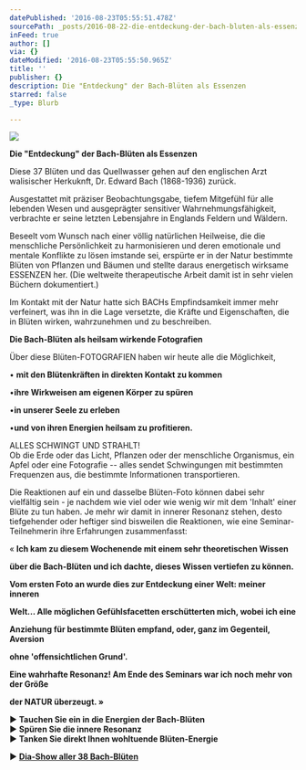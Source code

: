 ```yaml
---
datePublished: '2016-08-23T05:55:51.478Z'
sourcePath: _posts/2016-08-22-die-entdeckung-der-bach-bluten-als-essenzen.md
inFeed: true
author: []
via: {}
dateModified: '2016-08-23T05:55:50.965Z'
title: ''
publisher: {}
description: Die "Entdeckung" der Bach-Blüten als Essenzen
starred: false
_type: Blurb

---
```

![](https://the-grid-user-content.s3-us-west-2.amazonaws.com/bc7be156-b3aa-4454-80fd-fb501f66c97a.jpg)

**Die "Entdeckung" der Bach-Blüten als Essenzen**

Diese 37 Blüten und das Quellwasser gehen auf den englischen Arzt walisischer Herkuknft, Dr. Edward Bach (1868-1936) zurück.

Ausgestattet mit präziser Beobachtungsgabe, tiefem Mitgefühl für alle lebenden Wesen und ausgeprägter sensitiver Wahrnehmungsfähigkeit, verbrachte er seine letzten Lebensjahre in Englands Feldern und Wäldern.

Beseelt vom Wunsch nach einer völlig natürlichen Heilweise, die die menschliche Persönlichkeit zu harmonisieren und deren emotionale und mentale Konflikte zu lösen imstande sei, erspürte er in der Natur bestimmte Blüten von Pflanzen und Bäumen und stellte daraus energetisch wirksame ESSENZEN her. (Die weltweite therapeutische Arbeit damit ist in sehr vielen Büchern dokumentiert.)

Im Kontakt mit der Natur hatte sich BACHs Empfindsamkeit immer mehr verfeinert, was ihn in die Lage versetzte, die Kräfte und Eigenschaften, die in Blüten wirken, wahrzunehmen und zu beschreiben.

**Die Bach-Blüten als heilsam wirkende Fotografien**

Über diese Blüten-FOTOGRAFIEN haben wir heute alle die Möglichkeit,

• **mit den Blütenkräften in direkten Kontakt zu kommen**

•**ihre Wirkweisen am eigenen Körper zu spüren**

•**in unserer Seele zu erleben**

•**und von ihren Energien heilsam zu profitieren.**

ALLES SCHWINGT UND STRAHLT!  
Ob die Erde oder das Licht, Pflanzen oder der menschliche Organismus, ein Apfel oder eine Fotografie -- alles sendet Schwingungen mit bestimmten Frequenzen aus, die bestimmte Informationen transportieren.

Die Reaktionen auf ein und dasselbe Blüten-Foto können dabei sehr vielfältig sein - je nachdem wie viel oder wie wenig wir mit dem 'Inhalt' einer Blüte zu tun haben. Je mehr wir damit in innerer Resonanz stehen, desto tiefgehender oder heftiger sind bisweilen die Reaktionen, wie eine Seminar-Teilnehmerin ihre Erfahrungen zusammenfasst:

« **Ich kam zu diesem Wochenende mit einem sehr theoretischen Wissen**

**über die Bach-Blüten und ich dachte, dieses Wissen vertiefen zu können.**

**Vom ersten Foto an wurde dies zur Entdeckung einer Welt: meiner inneren**

**Welt... Alle möglichen Gefühlsfacetten erschütterten mich, wobei ich eine**

**Anziehung für bestimmte Blüten empfand, oder, ganz im Gegenteil, Aversion**

**ohne 'offensichtlichen Grund'.**

**Eine wahrhafte Resonanz! Am Ende des Seminars war ich noch mehr von der Größe**

**der NATUR überzeugt. »**

► **Tauchen Sie ein in die Energien der Bach-Blüten**  
► **Spüren Sie die innere Resonanz**  
► **Tanken Sie direkt Ihnen wohltuende Blüten-Energie**

► **[Dia-Show aller 38 Bach-Blüten][0]**

[0]: http://flowerenergies.com/bach-blueten-fotos.html